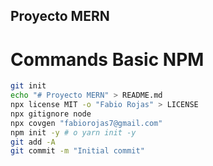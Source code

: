 ## Proyecto MERN

# Commands Basic NPM

```BASH
git init
echo "# Proyecto MERN" > README.md
npx license MIT -o "Fabio Rojas" > LICENSE
npx gitignore node
npx covgen "fabiorojas7@gmail.com"
npm init -y # o yarn init -y
git add -A
git commit -m "Initial commit"
```